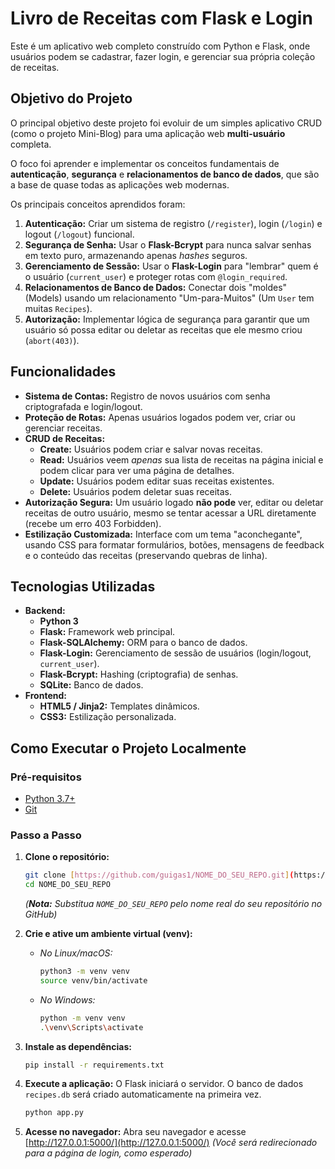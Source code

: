 # Livro de Receitas com Flask e Login

Este é um aplicativo web completo construído com Python e Flask, onde usuários podem se cadastrar, fazer login, e gerenciar sua própria coleção de receitas.

##  Objetivo do Projeto

O principal objetivo deste projeto foi evoluir de um simples aplicativo CRUD (como o projeto Mini-Blog) para uma aplicação web **multi-usuário** completa.

O foco foi aprender e implementar os conceitos fundamentais de **autenticação**, **segurança** e **relacionamentos de banco de dados**, que são a base de quase todas as aplicações web modernas.

Os principais conceitos aprendidos foram:
1.  **Autenticação:** Criar um sistema de registro (`/register`), login (`/login`) e logout (`/logout`) funcional.
2.  **Segurança de Senha:** Usar o **Flask-Bcrypt** para nunca salvar senhas em texto puro, armazenando apenas *hashes* seguros.
3.  **Gerenciamento de Sessão:** Usar o **Flask-Login** para "lembrar" quem é o usuário (`current_user`) e proteger rotas com `@login_required`.
4.  **Relacionamentos de Banco de Dados:** Conectar dois "moldes" (Models) usando um relacionamento "Um-para-Muitos" (Um `User` tem muitas `Recipes`).
5.  **Autorização:** Implementar lógica de segurança para garantir que um usuário só possa editar ou deletar as receitas que ele mesmo criou (`abort(403)`).

##  Funcionalidades

* **Sistema de Contas:** Registro de novos usuários com senha criptografada e login/logout.
* **Proteção de Rotas:** Apenas usuários logados podem ver, criar ou gerenciar receitas.
* **CRUD de Receitas:**
    * **Create:** Usuários podem criar e salvar novas receitas.
    * **Read:** Usuários veem *apenas* sua lista de receitas na página inicial e podem clicar para ver uma página de detalhes.
    * **Update:** Usuários podem editar suas receitas existentes.
    * **Delete:** Usuários podem deletar suas receitas.
* **Autorização Segura:** Um usuário logado **não pode** ver, editar ou deletar receitas de outro usuário, mesmo se tentar acessar a URL diretamente (recebe um erro 403 Forbidden).
* **Estilização Customizada:** Interface com um tema "aconchegante", usando CSS para formatar formulários, botões, mensagens de feedback e o conteúdo das receitas (preservando quebras de linha).

##  Tecnologias Utilizadas

* **Backend:**
    * **Python 3**
    * **Flask:** Framework web principal.
    * **Flask-SQLAlchemy:** ORM para o banco de dados.
    * **Flask-Login:** Gerenciamento de sessão de usuários (login/logout, `current_user`).
    * **Flask-Bcrypt:** Hashing (criptografia) de senhas.
    * **SQLite:** Banco de dados.
* **Frontend:**
    * **HTML5 / Jinja2:** Templates dinâmicos.
    * **CSS3:** Estilização personalizada.

##  Como Executar o Projeto Localmente

### Pré-requisitos

* [Python 3.7+](https://www.python.org/downloads/)
* [Git](https://git-scm.com/downloads)

### Passo a Passo

1.  **Clone o repositório:**
    ```bash
    git clone [https://github.com/guigas1/NOME_DO_SEU_REPO.git](https://github.com/guigas1/NOME_DO_SEU_REPO.git)
    cd NOME_DO_SEU_REPO
    ```
    *(**Nota:** Substitua `NOME_DO_SEU_REPO` pelo nome real do seu repositório no GitHub)*

2.  **Crie e ative um ambiente virtual (venv):**
    * *No Linux/macOS:*
        ```bash
        python3 -m venv venv
        source venv/bin/activate
        ```
    * *No Windows:*
        ```bash
        python -m venv venv
        .\venv\Scripts\activate
        ```

3.  **Instale as dependências:**
    ```bash
    pip install -r requirements.txt
    ```

4.  **Execute a aplicação:**
    O Flask iniciará o servidor. O banco de dados `recipes.db` será criado automaticamente na primeira vez.
    ```bash
    python app.py
    ```

5.  **Acesse no navegador:**
    Abra seu navegador e acesse [http://127.0.0.1:5000/](http://127.0.0.1:5000/)
    *(Você será redirecionado para a página de login, como esperado)*

